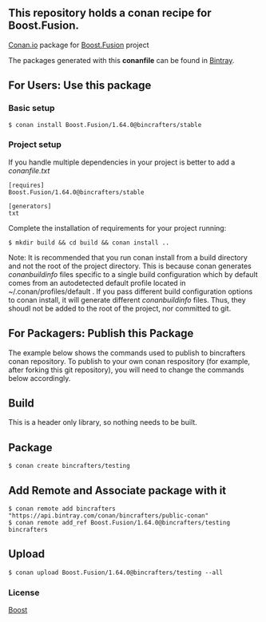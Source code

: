 ## This repository holds a conan recipe for Boost.Fusion.

[Conan.io](https://conan.io) package for [Boost.Fusion](https://github.com/Boostorg/Fusion) project

The packages generated with this **conanfile** can be found in [Bintray](https://bintray.com/bincrafters/public-conan/Boost.Fusion%3Abincrafters).

## For Users: Use this package

### Basic setup

    $ conan install Boost.Fusion/1.64.0@bincrafters/stable

### Project setup

If you handle multiple dependencies in your project is better to add a *conanfile.txt*

    [requires]
    Boost.Fusion/1.64.0@bincrafters/stable

    [generators]
    txt

Complete the installation of requirements for your project running:</small></span>

    $ mkdir build && cd build && conan install ..
	
Note: It is recommended that you run conan install from a build directory and not the root of the project directory.  This is because conan generates *conanbuildinfo* files specific to a single build configuration which by default comes from an autodetected default profile located in ~/.conan/profiles/default .  If you pass different build configuration options to conan install, it will generate different *conanbuildinfo* files.  Thus, they shoudl not be added to the root of the project, nor committed to git. 

## For Packagers: Publish this Package

The example below shows the commands used to publish to bincrafters conan repository. To publish to your own conan respository (for example, after forking this git repository), you will need to change the commands below accordingly. 

## Build  

This is a header only library, so nothing needs to be built.

## Package 

    $ conan create bincrafters/testing
	
## Add Remote and Associate package with it

	$ conan remote add bincrafters "https://api.bintray.com/conan/bincrafters/public-conan"
	$ conan remote add_ref Boost.Fusion/1.64.0@bincrafters/testing bincrafters

## Upload

    $ conan upload Boost.Fusion/1.64.0@bincrafters/testing --all

### License
[Boost](LICENSE)
